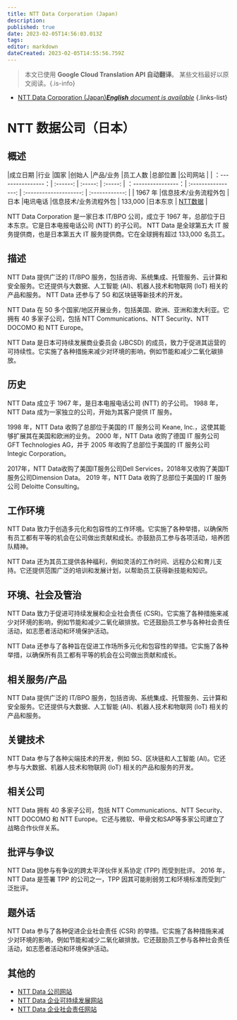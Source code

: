 ```yaml
---
title: NTT Data Corporation (Japan)
description: 
published: true
date: 2023-02-05T14:56:03.013Z
tags: 
editor: markdown
dateCreated: 2023-02-05T14:55:56.759Z
---
```


> 本文已使用 **Google Cloud Translation API 自动翻译**。
某些文档最好以原文阅读。{.is-info}



- [NTT Data Corporation (Japan)***English** document is available*](/en/Knowledge-base/Dictionary/Company/ntt-data-corporation-japan)
{.links-list}


# NTT 数据公司（日本）

## 概述

|成立日期 |行业 |国家 |创始人 |产品/业务 |员工人数 |总部位置 |公司网站 |
| ：----------------：| :------: | :-----: | :-----: | ：----------------：| :----------------: | :--------------------: | :------------: |
| 1967 年 |信息技术/业务流程外包 |日本 |电讯电话 |信息技术/业务流程外包 | 133,000 |日本东京 | [NTT数据](https://www.nttdata.com/) |

NTT Data Corporation 是一家日本 IT/BPO 公司，成立于 1967 年，总部位于日本东京。它是日本电报电话公司 (NTT) 的子公司。 NTT Data 是全球第五大 IT 服务提供商，也是日本第五大 IT 服务提供商。它在全球拥有超过 133,000 名员工。

## 描述

NTT Data 提供广泛的 IT/BPO 服务，包括咨询、系统集成、托管服务、云计算和安全服务。它还提供与大数据、人工智能 (AI)、机器人技术和物联网 (IoT) 相关的产品和服务。 NTT Data 还参与了 5G 和区块链等新技术的开发。

NTT Data 在 50 多个国家/地区开展业务，包括美国、欧洲、亚洲和澳大利亚。它拥有 40 多家子公司，包括 NTT Communications、NTT Security、NTT DOCOMO 和 NTT Europe。

NTT Data 是日本可持续发展商业委员会 (JBCSD) 的成员，致力于促进其运营的可持续性。它实施了各种措施来减少对环境的影响，例如节能和减少二氧化碳排放。

## 历史

NTT Data 成立于 1967 年，是日本电报电话公司 (NTT) 的子公司。 1988 年，NTT Data 成为一家独立的公司，开始为其客户提供 IT 服务。

1998 年，NTT Data 收购了总部位于美国的 IT 服务公司 Keane, Inc.，这使其能够扩展其在美国和欧洲的业务。 2000 年，NTT Data 收购了德国 IT 服务公司 GFT Technologies AG，并于 2005 年收购了总部位于美国的 IT 服务公司 Integic Corporation。

2017年，NTT Data收购了美国IT服务公司Dell Services，2018年又收购了美国IT服务公司Dimension Data。 2019 年，NTT Data 收购了总部位于美国的 IT 服务公司 Deloitte Consulting。

## 工作环境

NTT Data 致力于创造多元化和包容性的工作环境。它实施了各种举措，以确保所有员工都有平等的机会在公司做出贡献和成长。亦鼓励员工参与各项活动，培养团队精神。

NTT Data 还为其员工提供各种福利，例如灵活的工作时间、远程办公和育儿支持。它还提供范围广泛的培训和发展计划，以帮助员工获得新技能和知识。

## 环境、社会及管治

NTT Data 致力于促进可持续发展和企业社会责任 (CSR)。它实施了各种措施来减少对环境的影响，例如节能和减少二氧化碳排放。它还鼓励员工参与各种社会责任活动，如志愿者活动和环境保护活动。

NTT Data 还参与了各种旨在促进工作场所多元化和包容性的举措。它实施了各种举措，以确保所有员工都有平等的机会在公司做出贡献和成长。

## 相关服务/产品

NTT Data 提供广泛的 IT/BPO 服务，包括咨询、系统集成、托管服务、云计算和安全服务。它还提供与大数据、人工智能 (AI)、机器人技术和物联网 (IoT) 相关的产品和服务。

## 关键技术

NTT Data 参与了各种尖端技术的开发，例如 5G、区块链和人工智能 (AI)。它还参与与大数据、机器人技术和物联网 (IoT) 相关的产品和服务的开发。

## 相关公司

NTT Data 拥有 40 多家子公司，包括 NTT Communications、NTT Security、NTT DOCOMO 和 NTT Europe。它还与微软、甲骨文和SAP等多家公司建立了战略合作伙伴关系。

## 批评与争议

NTT Data 因参与有争议的跨太平洋伙伴关系协定 (TPP) 而受到批评。 2016 年，NTT Data 是签署 TPP 的公司之一，TPP 因其可能削弱劳工和环境标准而受到广泛批评。

## 题外话

NTT Data 参与了各种促进企业社会责任 (CSR) 的举措。它实施了各种措施来减少对环境的影响，例如节能和减少二氧化碳排放。它还鼓励员工参与各种社会责任活动，如志愿者活动和环境保护活动。

## 其他的

- [NTT Data 公司网站](https://www.nttdata.com/)
- [NTT Data 企业可持续发展网站](https://www.nttdata.com/global/en/sustainability/index.html)
- [NTT Data 企业社会责任网站](https://www.nttdata.com/global/en/csr/index.html)